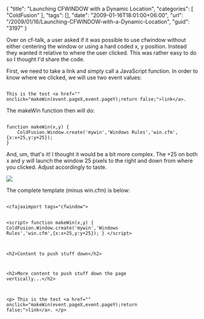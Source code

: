 {
	"title": "Launching CFWINDOW with a Dynamic Location",
	"categories": [
		"ColdFusion"
	],
	"tags": [],
	"date": "2009-01-16T18:01:00+06:00",
	"url": "/2009/01/16/Launching-CFWINDOW-with-a-Dynamic-Location",
	"guid": "3197"
}

Over on cf-talk, a user asked if it was possible to use cfwindow without either centering the window or using a hard coded x, y position. Instead they wanted it relative to where the user clicked. This was rather easy to do so I thought I'd share the code.
<p/>
First, we need to take a link and simply call a JavaScript function. In order to know where we clicked, we will use two event values:
<p/>

<code>
This is the test &lt;a href="" onclick="makeWin(event.pageX,event.pageY);return false;"&gt;link&lt;/a&gt;.
</code>
<p/>

The makeWin function then will do:
<p/>

<code>
function makeWin(x,y) {
	ColdFusion.Window.create('mywin','Windows Rules','win.cfm',{x:x+25,y:y+25});
}
</code>
<p/>

And, um, that's it! I thought it would be a bit more complex. The +25 on both x and y will launch the window 25 pixels to the right and down from where you clicked. Adjust accordingly to taste.
<p/>

<img src="https://static.raymondcamden.com/images//pushedwin.png">
<p/>

The complete template (minus win.cfm) is below:
<p/>

<code>
&lt;cfajaximport tags="cfwindow"&gt;

&lt;script&gt;
function makeWin(x,y) {
	ColdFusion.Window.create('mywin','Windows Rules','win.cfm',{x:x+25,y:y+25});
}
&lt;/script&gt;

&lt;h2&gt;Content to push stuff down&lt;/h2&gt;

&lt;h2&gt;More content to push stuff down the page vertically...&lt;/h2&gt;

&lt;p&gt;
This is the test &lt;a href="" onclick="makeWin(event.pageX,event.pageY);return false;"&gt;link&lt;/a&gt;.
&lt;/p&gt;
</code>